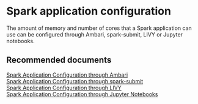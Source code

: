 <properties
    pageTitle="Spark application configuration"
    description="Spark application configuration"
    service="microsoft.hdinsight"
    resource="clusters"
    authors="bharathsreenivas"
    displayOrder="8"
    selfHelpType="resource"
    supportTopicIds="32511212,32511216"
    resourceTags=""
    productPesIds=""
    cloudEnvironments="public"
/>

# Spark application configuration

The amount of memory and number of cores that a Spark application can use can be configured through Ambari, spark-submit, LIVY or Jupyter notebooks.

## **Recommended documents**
[Spark Application Configuration through Ambari](https://hdinsight.github.io/spark/spark-application-configuration-through-ambari.html)<br>
[Spark Application Configuration through spark-submit](https://hdinsight.github.io/spark/spark-application-configuration-through-spark-submit.html)<br>
[Spark Application Configuration through LIVY](https://hdinsight.github.io/spark/spark-application-configuration-through-livy.html)<br>
[Spark Application Configuration through Jupyter Notebooks](https://hdinsight.github.io/spark/spark-application-configuration-through-jupyter.html)<br>
